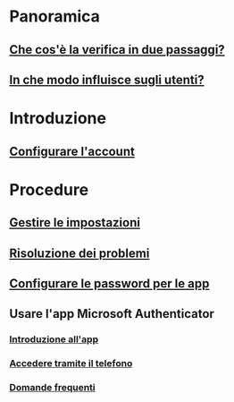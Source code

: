 # Panoramica
## [Che cos'è la verifica in due passaggi?](multi-factor-authentication-end-user.md)
## [In che modo influisce sugli utenti?](multi-factor-authentication-end-user-signin.md)

# Introduzione
## [Configurare l'account](multi-factor-authentication-end-user-first-time.md)

# Procedure
## [Gestire le impostazioni](multi-factor-authentication-end-user-manage-settings.md)
## [Risoluzione dei problemi](multi-factor-authentication-end-user-troubleshoot.md)
## [Configurare le password per le app](multi-factor-authentication-end-user-app-passwords.md)
## Usare l'app Microsoft Authenticator
### [Introduzione all'app](microsoft-authenticator-app-how-to.md)
### [Accedere tramite il telefono](microsoft-authenticator-app-phone-signin-faq.md)
### [Domande frequenti](microsoft-authenticator-app-faq.md)
